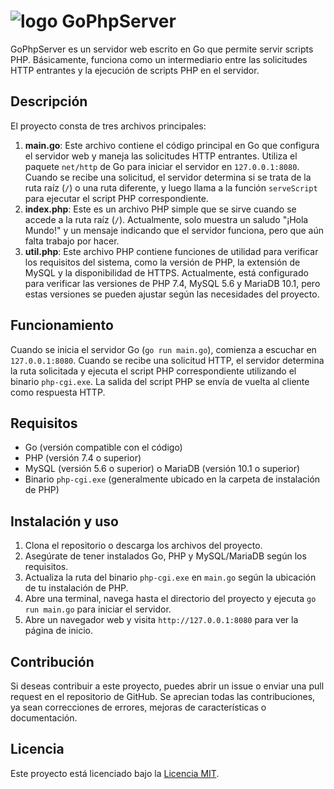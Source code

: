 ![logo](https://i3.wp.com/raw.githubusercontent.com/Quamagi/gophpserver/main/logo.jpg)
GoPhpServer
===========

GoPhpServer es un servidor web escrito en Go que permite servir scripts PHP. Básicamente, funciona como un intermediario entre las solicitudes HTTP entrantes y la ejecución de scripts PHP en el servidor.

Descripción
-----------

El proyecto consta de tres archivos principales:

1.  **main.go**: Este archivo contiene el código principal en Go que configura el servidor web y maneja las solicitudes HTTP entrantes. Utiliza el paquete `net/http` de Go para iniciar el servidor en `127.0.0.1:8080`. Cuando se recibe una solicitud, el servidor determina si se trata de la ruta raíz (`/`) o una ruta diferente, y luego llama a la función `serveScript` para ejecutar el script PHP correspondiente.
2.  **index.php**: Este es un archivo PHP simple que se sirve cuando se accede a la ruta raíz (`/`). Actualmente, solo muestra un saludo "¡Hola Mundo!" y un mensaje indicando que el servidor funciona, pero que aún falta trabajo por hacer.
3.  **util.php**: Este archivo PHP contiene funciones de utilidad para verificar los requisitos del sistema, como la versión de PHP, la extensión de MySQL y la disponibilidad de HTTPS. Actualmente, está configurado para verificar las versiones de PHP 7.4, MySQL 5.6 y MariaDB 10.1, pero estas versiones se pueden ajustar según las necesidades del proyecto.

Funcionamiento
--------------

Cuando se inicia el servidor Go (`go run main.go`), comienza a escuchar en `127.0.0.1:8080`. Cuando se recibe una solicitud HTTP, el servidor determina la ruta solicitada y ejecuta el script PHP correspondiente utilizando el binario `php-cgi.exe`. La salida del script PHP se envía de vuelta al cliente como respuesta HTTP.

Requisitos
----------

*   Go (versión compatible con el código)
*   PHP (versión 7.4 o superior)
*   MySQL (versión 5.6 o superior) o MariaDB (versión 10.1 o superior)
*   Binario `php-cgi.exe` (generalmente ubicado en la carpeta de instalación de PHP)

Instalación y uso
-----------------

1.  Clona el repositorio o descarga los archivos del proyecto.
2.  Asegúrate de tener instalados Go, PHP y MySQL/MariaDB según los requisitos.
3.  Actualiza la ruta del binario `php-cgi.exe` en `main.go` según la ubicación de tu instalación de PHP.
4.  Abre una terminal, navega hasta el directorio del proyecto y ejecuta `go run main.go` para iniciar el servidor.
5.  Abre un navegador web y visita `http://127.0.0.1:8080` para ver la página de inicio.

Contribución
------------

Si deseas contribuir a este proyecto, puedes abrir un issue o enviar una pull request en el repositorio de GitHub. Se aprecian todas las contribuciones, ya sean correcciones de errores, mejoras de características o documentación.

Licencia
--------

Este proyecto está licenciado bajo la [Licencia MIT](LICENSE).
